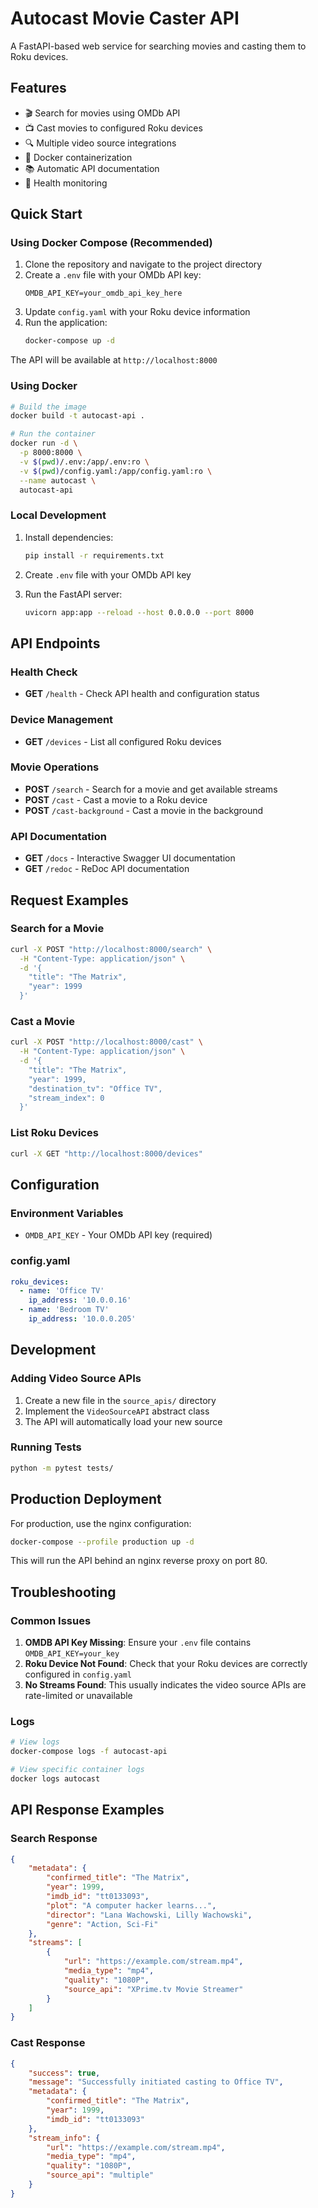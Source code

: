 # Autocast Movie Caster API

A FastAPI-based web service for searching movies and casting them to Roku devices.

## Features

- 🎬 Search for movies using OMDb API
- 📺 Cast movies to configured Roku devices
- 🔍 Multiple video source integrations
- 🐳 Docker containerization
- 📚 Automatic API documentation
- 🏥 Health monitoring

## Quick Start

### Using Docker Compose (Recommended)

1. Clone the repository and navigate to the project directory
2. Create a `.env` file with your OMDb API key:
   ```
   OMDB_API_KEY=your_omdb_api_key_here
   ```
3. Update `config.yaml` with your Roku device information
4. Run the application:
   ```bash
   docker-compose up -d
   ```

The API will be available at `http://localhost:8000`

### Using Docker

```bash
# Build the image
docker build -t autocast-api .

# Run the container
docker run -d \
  -p 8000:8000 \
  -v $(pwd)/.env:/app/.env:ro \
  -v $(pwd)/config.yaml:/app/config.yaml:ro \
  --name autocast \
  autocast-api
```

### Local Development

1. Install dependencies:

   ```bash
   pip install -r requirements.txt
   ```

2. Create `.env` file with your OMDb API key

3. Run the FastAPI server:
   ```bash
   uvicorn app:app --reload --host 0.0.0.0 --port 8000
   ```

## API Endpoints

### Health Check

- **GET** `/health` - Check API health and configuration status

### Device Management

- **GET** `/devices` - List all configured Roku devices

### Movie Operations

- **POST** `/search` - Search for a movie and get available streams
- **POST** `/cast` - Cast a movie to a Roku device
- **POST** `/cast-background` - Cast a movie in the background

### API Documentation

- **GET** `/docs` - Interactive Swagger UI documentation
- **GET** `/redoc` - ReDoc API documentation

## Request Examples

### Search for a Movie

```bash
curl -X POST "http://localhost:8000/search" \
  -H "Content-Type: application/json" \
  -d '{
    "title": "The Matrix",
    "year": 1999
  }'
```

### Cast a Movie

```bash
curl -X POST "http://localhost:8000/cast" \
  -H "Content-Type: application/json" \
  -d '{
    "title": "The Matrix",
    "year": 1999,
    "destination_tv": "Office TV",
    "stream_index": 0
  }'
```

### List Roku Devices

```bash
curl -X GET "http://localhost:8000/devices"
```

## Configuration

### Environment Variables

- `OMDB_API_KEY` - Your OMDb API key (required)

### config.yaml

```yaml
roku_devices:
  - name: 'Office TV'
    ip_address: '10.0.0.16'
  - name: 'Bedroom TV'
    ip_address: '10.0.0.205'
```

## Development

### Adding Video Source APIs

1. Create a new file in the `source_apis/` directory
2. Implement the `VideoSourceAPI` abstract class
3. The API will automatically load your new source

### Running Tests

```bash
python -m pytest tests/
```

## Production Deployment

For production, use the nginx configuration:

```bash
docker-compose --profile production up -d
```

This will run the API behind an nginx reverse proxy on port 80.

## Troubleshooting

### Common Issues

1. **OMDB API Key Missing**: Ensure your `.env` file contains `OMDB_API_KEY=your_key`
2. **Roku Device Not Found**: Check that your Roku devices are correctly configured in `config.yaml`
3. **No Streams Found**: This usually indicates the video source APIs are rate-limited or unavailable

### Logs

```bash
# View logs
docker-compose logs -f autocast-api

# View specific container logs
docker logs autocast
```

## API Response Examples

### Search Response

```json
{
	"metadata": {
		"confirmed_title": "The Matrix",
		"year": 1999,
		"imdb_id": "tt0133093",
		"plot": "A computer hacker learns...",
		"director": "Lana Wachowski, Lilly Wachowski",
		"genre": "Action, Sci-Fi"
	},
	"streams": [
		{
			"url": "https://example.com/stream.mp4",
			"media_type": "mp4",
			"quality": "1080P",
			"source_api": "XPrime.tv Movie Streamer"
		}
	]
}
```

### Cast Response

```json
{
	"success": true,
	"message": "Successfully initiated casting to Office TV",
	"metadata": {
		"confirmed_title": "The Matrix",
		"year": 1999,
		"imdb_id": "tt0133093"
	},
	"stream_info": {
		"url": "https://example.com/stream.mp4",
		"media_type": "mp4",
		"quality": "1080P",
		"source_api": "multiple"
	}
}
```
